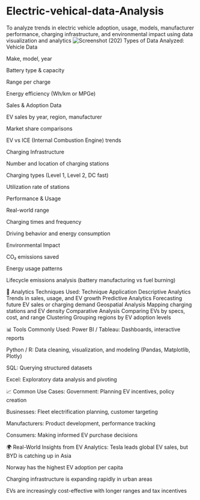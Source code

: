 # Electric-vehical-data-Analysis
To analyze trends in electric vehicle adoption, usage, models, manufacturer performance, charging infrastructure, and environmental impact using data visualization and analytics
![Screenshot (202)](https://github.com/user-attachments/assets/1474bd6e-cc8c-4074-8903-1be2195b438f)
Types of Data Analyzed:
Vehicle Data

Make, model, year

Battery type & capacity

Range per charge

Energy efficiency (Wh/km or MPGe)

Sales & Adoption Data

EV sales by year, region, manufacturer

Market share comparisons

EV vs ICE (Internal Combustion Engine) trends

Charging Infrastructure

Number and location of charging stations

Charging types (Level 1, Level 2, DC fast)

Utilization rate of stations

Performance & Usage

Real-world range

Charging times and frequency

Driving behavior and energy consumption

Environmental Impact

CO₂ emissions saved

Energy usage patterns

Lifecycle emissions analysis (battery manufacturing vs fuel burning)

🧠 Analytics Techniques Used:
Technique	Application
Descriptive Analytics	Trends in sales, usage, and EV growth
Predictive Analytics	Forecasting future EV sales or charging demand
Geospatial Analysis	Mapping charging stations and EV density
Comparative Analysis	Comparing EVs by specs, cost, and range
Clustering	Grouping regions by EV adoption levels

📊 Tools Commonly Used:
Power BI / Tableau: Dashboards, interactive reports

Python / R: Data cleaning, visualization, and modeling (Pandas, Matplotlib, Plotly)

SQL: Querying structured datasets

Excel: Exploratory data analysis and pivoting

📈 Common Use Cases:
Government: Planning EV incentives, policy creation

Businesses: Fleet electrification planning, customer targeting

Manufacturers: Product development, performance tracking

Consumers: Making informed EV purchase decisions

🌍 Real-World Insights from EV Analytics:
Tesla leads global EV sales, but BYD is catching up in Asia

Norway has the highest EV adoption per capita

Charging infrastructure is expanding rapidly in urban areas

EVs are increasingly cost-effective with longer ranges and tax incentives
